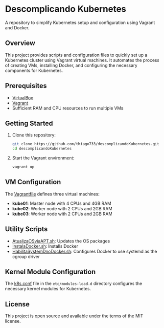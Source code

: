 # Descomplicando Kubernetes

A repository to simplify Kubernetes setup and configuration using Vagrant and Docker.

## Overview

This project provides scripts and configuration files to quickly set up a Kubernetes cluster using Vagrant virtual machines. It automates the process of creating VMs, installing Docker, and configuring the necessary components for Kubernetes.

## Prerequisites

- [VirtualBox](https://www.virtualbox.org/wiki/Downloads)
- [Vagrant](https://www.vagrantup.com/downloads)
- Sufficient RAM and CPU resources to run multiple VMs

## Getting Started

1. Clone this repository:
   ```bash
   git clone https://github.com/thiago733/descomplicandoKubernetes.git
   cd descomplicandoKubernetes
   ```

2. Start the Vagrant environment:
   ```bash
   vagrant up
   ```

## VM Configuration

The [Vagrantfile](Vagrantfile) defines three virtual machines:

- **kube01**: Master node with 4 CPUs and 4GB RAM
- **kube02**: Worker node with 2 CPUs and 2GB RAM
- **kube03**: Worker node with 2 CPUs and 2GB RAM

## Utility Scripts

- [AtualizaOSviaAPT.sh](AtualizaOSviaAPT.sh): Updates the OS packages
- [InstalaDocker.sh](InstalaDocker.sh): Installs Docker
- [HabilitaSystemDnoDocker.sh](HabilitaSystemDnoDocker.sh): Configures Docker to use systemd as the cgroup driver

## Kernel Module Configuration

The [k8s.conf](etc/modules-load.d/k8s.conf) file in the `etc/modules-load.d` directory configures the necessary kernel modules for Kubernetes.

## License

This project is open source and available under the terms of the MIT license.
